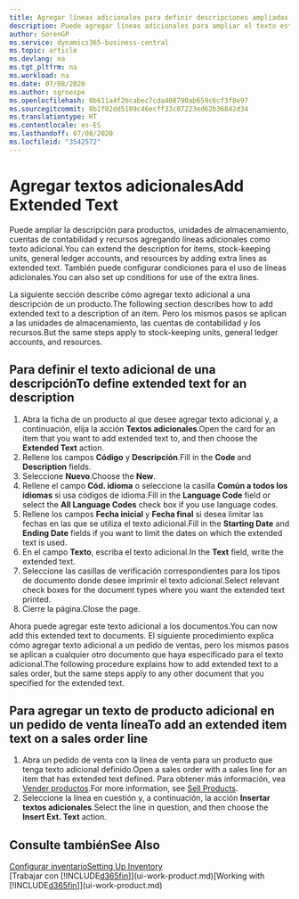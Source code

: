 ```yaml
---
title: Agregar líneas adicionales para definir descripciones ampliadas
description: Puede agregar líneas adicionales para ampliar el texto estándar que describe un producto, una cuenta y otros datos.
author: SorenGP
ms.service: dynamics365-business-central
ms.topic: article
ms.devlang: na
ms.tgt_pltfrm: na
ms.workload: na
ms.date: 07/08/2020
ms.author: sgroespe
ms.openlocfilehash: 0b611a4f2bcabec7cda408790ab659c6cf3f8e97
ms.sourcegitcommit: 8b2f02dd5189c46ecff33c07223ed62b36842d34
ms.translationtype: HT
ms.contentlocale: es-ES
ms.lasthandoff: 07/08/2020
ms.locfileid: "3542572"
---
```

# <a name="add-extended-text"></a><span data-ttu-id="8ab75-103">Agregar textos adicionales</span><span class="sxs-lookup"><span data-stu-id="8ab75-103">Add Extended Text</span></span>

<span data-ttu-id="8ab75-104">Puede ampliar la descripción para productos, unidades de almacenamiento, cuentas de contabilidad y recursos agregando líneas adicionales como texto adicional.</span><span class="sxs-lookup"><span data-stu-id="8ab75-104">You can extend the description for items, stock-keeping units, general ledger accounts, and resources by adding extra lines as extended text.</span></span> <span data-ttu-id="8ab75-105">También puede configurar condiciones para el uso de líneas adicionales.</span><span class="sxs-lookup"><span data-stu-id="8ab75-105">You can also set up conditions for use of the extra lines.</span></span>  

<span data-ttu-id="8ab75-106">La siguiente sección describe cómo agregar texto adicional a una descripción de un producto.</span><span class="sxs-lookup"><span data-stu-id="8ab75-106">The following section describes how to add extended text to a description of an item.</span></span> <span data-ttu-id="8ab75-107">Pero los mismos pasos se aplican a las unidades de almacenamiento, las cuentas de contabilidad y los recursos.</span><span class="sxs-lookup"><span data-stu-id="8ab75-107">But the same steps apply to stock-keeping units, general ledger accounts, and resources.</span></span>  

## <a name="to-define-extended-text-for-an-description"></a><span data-ttu-id="8ab75-108">Para definir el texto adicional de una descripción</span><span class="sxs-lookup"><span data-stu-id="8ab75-108">To define extended text for an description</span></span>

1. <span data-ttu-id="8ab75-109">Abra la ficha de un producto al que desee agregar texto adicional y, a continuación, elija la acción **Textos adicionales**.</span><span class="sxs-lookup"><span data-stu-id="8ab75-109">Open the card for an item that you want to add extended text to, and then choose the **Extended Text** action.</span></span>
2. <span data-ttu-id="8ab75-110">Rellene los campos **Código** y **Descripción**.</span><span class="sxs-lookup"><span data-stu-id="8ab75-110">Fill in the **Code** and **Description** fields.</span></span>
3. <span data-ttu-id="8ab75-111">Seleccione **Nuevo**.</span><span class="sxs-lookup"><span data-stu-id="8ab75-111">Choose the **New**.</span></span>
4. <span data-ttu-id="8ab75-112">Rellene el campo **Cód. idioma** o seleccione la casilla **Común a todos los idiomas** si usa códigos de idioma.</span><span class="sxs-lookup"><span data-stu-id="8ab75-112">Fill in the **Language Code** field or select the **All Language Codes** check box if you use language codes.</span></span>
5. <span data-ttu-id="8ab75-113">Rellene los campos **Fecha inicial** y **Fecha final** si desea limitar las fechas en las que se utiliza el texto adicional.</span><span class="sxs-lookup"><span data-stu-id="8ab75-113">Fill in the **Starting Date** and **Ending Date** fields if you want to limit the dates on which the extended text is used.</span></span>
6. <span data-ttu-id="8ab75-114">En el campo **Texto**, escriba el texto adicional.</span><span class="sxs-lookup"><span data-stu-id="8ab75-114">In the **Text** field, write the extended text.</span></span>
7. <span data-ttu-id="8ab75-115">Seleccione las casillas de verificación correspondientes para los tipos de documento donde desee imprimir el texto adicional.</span><span class="sxs-lookup"><span data-stu-id="8ab75-115">Select relevant check boxes for the document types where you want the extended text printed.</span></span>
8. <span data-ttu-id="8ab75-116">Cierre la página.</span><span class="sxs-lookup"><span data-stu-id="8ab75-116">Close the page.</span></span>

<span data-ttu-id="8ab75-117">Ahora puede agregar este texto adicional a los documentos.</span><span class="sxs-lookup"><span data-stu-id="8ab75-117">You can now add this extended text to documents.</span></span> <span data-ttu-id="8ab75-118">El siguiente procedimiento explica cómo agregar texto adicional a un pedido de ventas, pero los mismos pasos se aplican a cualquier otro documento que haya especificado para el texto adicional.</span><span class="sxs-lookup"><span data-stu-id="8ab75-118">The following procedure explains how to add extended text to a sales order, but the same steps apply to any other document that you specified for the extended text.</span></span>  

## <a name="to-add-an-extended-item-text-on-a-sales-order-line"></a><span data-ttu-id="8ab75-119">Para agregar un texto de producto adicional en un pedido de venta línea</span><span class="sxs-lookup"><span data-stu-id="8ab75-119">To add an extended item text on a sales order line</span></span>

1. <span data-ttu-id="8ab75-120">Abra un pedido de venta con la línea de venta para un producto que tenga texto adicional definido.</span><span class="sxs-lookup"><span data-stu-id="8ab75-120">Open a sales order with a sales line for an item that has extended text defined.</span></span> <span data-ttu-id="8ab75-121">Para obtener más información, vea [Vender productos](sales-how-sell-products.md).</span><span class="sxs-lookup"><span data-stu-id="8ab75-121">For more information, see [Sell Products](sales-how-sell-products.md).</span></span>
2. <span data-ttu-id="8ab75-122">Seleccione la línea en cuestión y, a continuación, la acción **Insertar textos adicionales**.</span><span class="sxs-lookup"><span data-stu-id="8ab75-122">Select the line in question, and then choose the **Insert Ext. Text** action.</span></span>

## <a name="see-also"></a><span data-ttu-id="8ab75-123">Consulte también</span><span class="sxs-lookup"><span data-stu-id="8ab75-123">See Also</span></span>

[<span data-ttu-id="8ab75-124">Configurar inventario</span><span class="sxs-lookup"><span data-stu-id="8ab75-124">Setting Up Inventory</span></span>](inventory-setup-inventory.md)  
<span data-ttu-id="8ab75-125">[Trabajar con [!INCLUDE[d365fin](includes/d365fin_md.md)]](ui-work-product.md)</span><span class="sxs-lookup"><span data-stu-id="8ab75-125">[Working with [!INCLUDE[d365fin](includes/d365fin_md.md)]](ui-work-product.md)</span></span>
